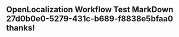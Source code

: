 <properties
ms.topic="hero-topic1"
ms.test1="hero-topic"
ms.test2="test"/>

## OpenLocalization Workflow Test MarkDown 27d0b0e0-5279-431c-b689-f8838e5bfaa0 thanks!
